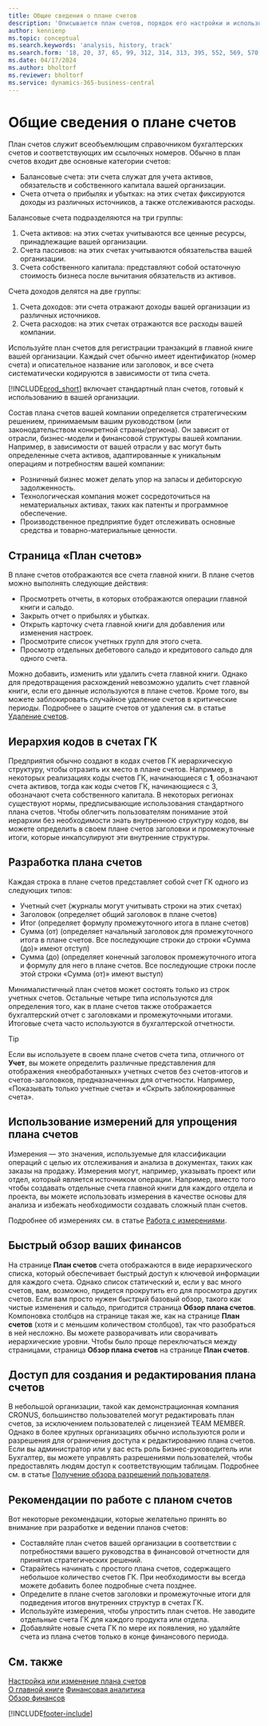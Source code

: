 ```yaml
---
title: Общие сведения о плане счетов
description: 'Описывается план счетов, порядок его настройки и использования.'
author: kennienp
ms.topic: conceptual
ms.search.keywords: 'analysis, history, track'
ms.search.form: '18, 20, 37, 65, 99, 312, 314, 313, 395, 552, 569, 570, 634, 790, 791, 1158'
ms.date: 04/17/2024
ms.author: bholtorf
ms.reviewer: bholtorf
ms.service: dynamics-365-business-central
---
```


# Общие сведения о плане счетов

План счетов служит всеобъемлющим справочником бухгалтерских счетов и соответствующих им ссылочных номеров. Обычно в план счетов входит две основные категории счетов:

- Балансовые счета: эти счета служат для учета активов, обязательств и собственного капитала вашей организации.
- Счета отчета о прибылях и убытках: на этих счетах фиксируются доходы из различных источников, а также отслеживаются расходы.

Балансовые счета подразделяются на три группы:

1. Счета активов: на этих счетах учитываются все ценные ресурсы, принадлежащие вашей организации.
1. Счета пассивов: на этих счетах учитываются обязательства вашей организации.
1. Счета собственного капитала: представляют собой остаточную стоимость бизнеса после вычитания обязательств из активов.

Счета доходов делятся на две группы:

1. Счета доходов: эти счета отражают доходы вашей организации из различных источников.
1. Счета расходов: на этих счетах отражаются все расходы вашей компании.

Используйте план счетов для регистрации транзакций в главной книге вашей организации. Каждый счет обычно имеет идентификатор (номер счета) и описательное название или заголовок, и все счета систематически кодируются в зависимости от типа счета.

[!INCLUDE[prod_short](includes/prod_short.md)] включает стандартный план счетов, готовый к использованию в вашей организации.

Состав плана счетов вашей компании определяется стратегическим решением, принимаемым вашим руководством (или законодательством конкретной страны/региона). Он зависит от отрасли, бизнес-модели и финансовой структуры вашей компании. Например, в зависимости от вашей отрасли у вас могут быть определенные счета активов, адаптированные к уникальным операциям и потребностям вашей компании:

* Розничный бизнес может делать упор на запасы и дебиторскую задолженность.
* Технологическая компания может сосредоточиться на нематериальных активах, таких как патенты и программное обеспечение.
* Производственное предприятие будет отслеживать основные средства и товарно-материальные ценности.

## Страница «План счетов»

В плане счетов отображаются все счета главной книги. В плане счетов можно выполнять следующие действия:  

* Просмотреть отчеты, в которых отображаются операции главной книги и сальдо.  
* Закрыть отчет о прибылях и убытках.  
* Открыть карточку счета главной книги для добавления или изменения настроек.  
* Просмотрите список учетных групп для этого счета.
* Просмотр отдельных дебетового сальдо и кредитового сальдо для одного счета.

Можно добавить, изменить или удалить счета главной книги. Однако для предотвращения расхождений невозможно удалить счет главной книги, если его данные используются в плане счетов. Кроме того, вы можете заблокировать случайное удаление счетов в критические периоды. Подробнее о защите счетов от удаления см. в статье [Удаление счетов](finance-setup-chart-accounts.md#delete-accounts).  

## Иерархия кодов в счетах ГК

Предприятия обычно создают в кодах счетов ГК иерархическую структуру, чтобы отразить их место в плане счетов. Например, в некоторых реализациях коды счетов ГК, начинающиеся с **1**, обозначают счета активов, тогда как коды счетов ГК, начинающиеся с 3, обозначают счета собственного капитала. В некоторых регионах существуют нормы, предписывающие использования стандартного плана счетов. Чтобы облегчить пользователям понимание этой иерархии без необходимости знать внутреннюю структуру кодов, вы можете определить в своем плане счетов заголовки и промежуточные итоги, которые инкапсулируют эти внутренние структуры.

## Разработка плана счетов

Каждая строка в плане счетов представляет собой счет ГК одного из следующих типов:

* Учетный счет (журналы могут учитывать строки на этих счетах)
* Заголовок (определяет общий заголовок в плане счетов)
* Итог (определяет формулу промежуточного итога в плане счетов)
* Сумма (от) (определяет начальный заголовок для промежуточного итога в плане счетов. Все последующие строки до строки «Сумма (до)» имеют отступ)
* Сумма (до) (определяет конечный заголовок промежуточного итога и формулу для него в плане счетов. Все последующие строки после этой строки «Сумма (от)» имеют выступ)

Минималистичный план счетов может состоять только из строк учетных счетов. Остальные четыре типа используются для определения того, как в плане счетов также отображается бухгалтерский отчет с заголовками и промежуточными итогами. Итоговые счета часто используются в бухгалтерской отчетности.

> [!TIP]
> Если вы используете в своем плане счетов счета типа, отличного от **Учет**, вы можете определить различные представления для отображения «необработанных» учетных счетов без счетов-итогов и счетов-заголовков, предназначенных для отчетности. Например, «Показывать только учетные счета» и «Скрыть заблокированные счета».

## Использование измерений для упрощения плана счетов

Измерения — это значения, используемые для классификации операций с целью их отслеживания и анализа в документах, таких как заказы на продажу. Измерения могут, например, указывать проект или отдел, который является источником операции. Например, вместо того чтобы создавать отдельные счета главной книги для каждого отдела и проекта, вы можете использовать измерения в качестве основы для анализа и избежать необходимости создавать сложный план счетов.

Подробнее об измерениях см. в статье [Работа с измерениями](finance-dimensions.md).

## Быстрый обзор ваших финансов

На странице **План счетов** счета отображаются в виде иерархического списка, который обеспечивает быстрый доступ к ключевой информации для каждого счета. Однако список статический и, если у вас много счетов, вам, возможно, придется прокрутить его для просмотра других счетов. Если вам просто нужен быстрый базовый обзор, такого как чистые изменения и сальдо, пригодится страница **Обзор плана счетов**. Компоновка столбцов на странице такая же, как на странице **План счетов** (хотя и с меньшим количеством столбцов), так что разобраться в ней несложно. Вы можете разворачивать или сворачивать иерархические уровни. Чтобы было проще переключаться между страницами, страница **Обзор плана счетов** на странице **План счетов**.

## Доступ для создания и редактирования плана счетов

В небольшой организации, такой как демонстрационная компания CRONUS, большинство пользователей могут редактировать план счетов, за исключением пользователей с лицензией TEAM MEMBER. Однако в более крупных организациях обычно используются роли и разрешения для ограничения доступа к редактированию плана счетов. Если вы администратор или у вас есть роль Бизнес-руководитель или Бухгалтер, вы можете управлять разрешениями пользователей, чтобы предоставлять людям доступ к соответствующим таблицам. Подробнее см. в статье [Получение обзора разрешений пользователя](ui-define-granular-permissions.md#get-an-overview-of-a-users-permissions).  


<!-- ## Standard chart of accounts in different regions
Uncomment when we have more examples added to our localization documentation

Some regions have defined standards for the chart of accounts structure you should use in your company. 

Here are some examples of such standards that have been implemented in localized versions of [!INCLUDE[prod_short](includes/prod_short.md)]:

* [Standard chart of accounts in Denmark](localfunctionality/denmark/how-to-set-up-standard-coa.md)
-->

## Рекомендации по работе с планом счетов

Вот некоторые рекомендации, которые желательно принять во внимание при разработке и ведении планов счетов:

* Составляйте план счетов вашей организации в соответствии с потребностями вашего руководства в финансовой отчетности для принятия стратегических решений.
* Старайтесь начинать с простого плана счетов, содержащего небольшое количество счетов ГК. При необходимости вы всегда можете добавить более подробные счета позднее.
* Определите в плане счетов заголовки и промежуточные итоги для подведения итогов внутренних структур в счетах ГК.
* Используйте измерения, чтобы упростить план счетов. Не заводите отдельные счета ГК для каждого продукта или отдела.
* Добавляйте новые счета ГК по мере их появления, но удаляйте счета из плана счетов только в конце финансового периода.

## См. также

[Настройка или изменение плана счетов](finance-setup-chart-accounts.md)  
[О главной книге](finance-general-ledger.md)
[Финансовая аналитика](bi.md)  
[Обзор финансов](finance.md)  

[!INCLUDE[footer-include](includes/footer-banner.md)]
